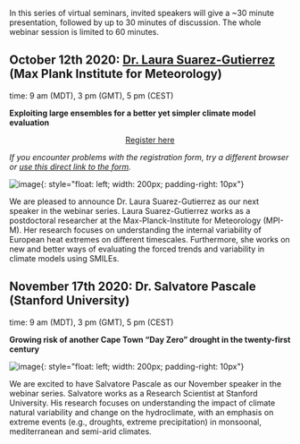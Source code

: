 In this series of virtual seminars, invited speakers will give a ~30 minute presentation, followed by up to 30 minutes of discussion. The whole webinar session is limited to 60 minutes.


## October 12th 2020: [Dr. Laura Suarez-Gutierrez](https://www.mpimet.mpg.de/en/staff/laura-suarez-gutierrez/) (Max Plank Institute for Meteorology)
time: 9 am (MDT), 3 pm (GMT), 5 pm (CEST)

**Exploiting large ensembles for a better yet simpler climate model evaluation**

<div style="text-align:center;">
<a class="btn btn-success" href="https://large-ensemble.github.io/webinars/registration5">Register here</a>
</div>

*If you encounter problems with the registration form, try a different browser or [use this direct link to the form](https://docs.google.com/forms/d/e/1FAIpQLSf0SDihqHllZMNa-FUvpyciTmgdeGmzcgvqKoZ913NtsllEMw/viewform?usp=sf_link).*

![image](https://large-ensemble.github.io/lauraphoto.jpg){: style="float: left; width: 200px; padding-right: 10px"}

We are pleased to announce Dr. Laura Suarez-Gutierrez as our next speaker in the webinar series. Laura Suarez-Gutierrez works as a postdoctoral researcher at the Max-Planck-Institute for Meteorology (MPI-M). Her research focuses on understanding the internal variability of European heat extremes on different timescales. Furthermore, she works on new and better ways of evaluating the forced trends and variability in climate models using SMILEs.

## November 17th 2020: Dr.  Salvatore Pascale (Stanford University)
time: 9 am (MDT), 3 pm (GMT), 5 pm (CEST)

**Growing risk of another Cape Town “Day Zero” drought in the twenty-first century**

![image](https://large-ensemble.github.io/salvatore.jpg){: style="float: left; width: 200px; padding-right: 10px"}

We are excited to have Salvatore Pascale as our November speaker in the webinar series. Salvatore works as a Research Scientist at Stanford University. His research focuses on understanding the impact of climate natural variability and change  on the hydroclimate, with an emphasis on extreme events (e.g., droughts, extreme precipitation) in monsoonal, mediterranean and semi-arid climates. 
